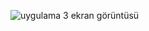 ![uygulama 3 ekran görüntüsü](https://github.com/user-attachments/assets/c0f4d14d-a933-4272-9512-59aef44274a4)
